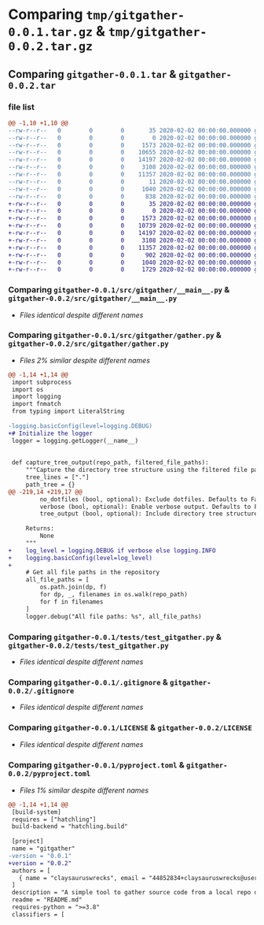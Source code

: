 # Comparing `tmp/gitgather-0.0.1.tar.gz` & `tmp/gitgather-0.0.2.tar.gz`

## Comparing `gitgather-0.0.1.tar` & `gitgather-0.0.2.tar`

### file list

```diff
@@ -1,10 +1,10 @@
--rw-r--r--   0        0        0       35 2020-02-02 00:00:00.000000 gitgather-0.0.1/requirements.txt
--rw-r--r--   0        0        0        0 2020-02-02 00:00:00.000000 gitgather-0.0.1/src/gitgather/__init__.py
--rw-r--r--   0        0        0     1573 2020-02-02 00:00:00.000000 gitgather-0.0.1/src/gitgather/__main__.py
--rw-r--r--   0        0        0    10655 2020-02-02 00:00:00.000000 gitgather-0.0.1/src/gitgather/gather.py
--rw-r--r--   0        0        0    14197 2020-02-02 00:00:00.000000 gitgather-0.0.1/tests/test_gitgather.py
--rw-r--r--   0        0        0     3108 2020-02-02 00:00:00.000000 gitgather-0.0.1/.gitignore
--rw-r--r--   0        0        0    11357 2020-02-02 00:00:00.000000 gitgather-0.0.1/LICENSE
--rw-r--r--   0        0        0       11 2020-02-02 00:00:00.000000 gitgather-0.0.1/README.md
--rw-r--r--   0        0        0     1040 2020-02-02 00:00:00.000000 gitgather-0.0.1/pyproject.toml
--rw-r--r--   0        0        0      838 2020-02-02 00:00:00.000000 gitgather-0.0.1/PKG-INFO
+-rw-r--r--   0        0        0       35 2020-02-02 00:00:00.000000 gitgather-0.0.2/requirements.txt
+-rw-r--r--   0        0        0        0 2020-02-02 00:00:00.000000 gitgather-0.0.2/src/gitgather/__init__.py
+-rw-r--r--   0        0        0     1573 2020-02-02 00:00:00.000000 gitgather-0.0.2/src/gitgather/__main__.py
+-rw-r--r--   0        0        0    10739 2020-02-02 00:00:00.000000 gitgather-0.0.2/src/gitgather/gather.py
+-rw-r--r--   0        0        0    14197 2020-02-02 00:00:00.000000 gitgather-0.0.2/tests/test_gitgather.py
+-rw-r--r--   0        0        0     3108 2020-02-02 00:00:00.000000 gitgather-0.0.2/.gitignore
+-rw-r--r--   0        0        0    11357 2020-02-02 00:00:00.000000 gitgather-0.0.2/LICENSE
+-rw-r--r--   0        0        0      902 2020-02-02 00:00:00.000000 gitgather-0.0.2/README.md
+-rw-r--r--   0        0        0     1040 2020-02-02 00:00:00.000000 gitgather-0.0.2/pyproject.toml
+-rw-r--r--   0        0        0     1729 2020-02-02 00:00:00.000000 gitgather-0.0.2/PKG-INFO
```

### Comparing `gitgather-0.0.1/src/gitgather/__main__.py` & `gitgather-0.0.2/src/gitgather/__main__.py`

 * *Files identical despite different names*

### Comparing `gitgather-0.0.1/src/gitgather/gather.py` & `gitgather-0.0.2/src/gitgather/gather.py`

 * *Files 2% similar despite different names*

```diff
@@ -1,14 +1,14 @@
 import subprocess
 import os
 import logging
 import fnmatch
 from typing import LiteralString
 
-logging.basicConfig(level=logging.DEBUG)
+# Initialize the logger
 logger = logging.getLogger(__name__)
 
 
 def capture_tree_output(repo_path, filtered_file_paths):
     """Capture the directory tree structure using the filtered file paths."""
     tree_lines = ["."]
     path_tree = {}
@@ -219,14 +219,17 @@
         no_dotfiles (bool, optional): Exclude dotfiles. Defaults to False.
         verbose (bool, optional): Enable verbose output. Defaults to False.
         tree_output (bool, optional): Include directory tree structure in the output. Defaults to True.
 
     Returns:
         None
     """
+    log_level = logging.DEBUG if verbose else logging.INFO
+    logging.basicConfig(level=log_level)
+
     # Get all file paths in the repository
     all_file_paths = [
         os.path.join(dp, f)
         for dp, _, filenames in os.walk(repo_path)
         for f in filenames
     ]
     logger.debug("All file paths: %s", all_file_paths)
```

### Comparing `gitgather-0.0.1/tests/test_gitgather.py` & `gitgather-0.0.2/tests/test_gitgather.py`

 * *Files identical despite different names*

### Comparing `gitgather-0.0.1/.gitignore` & `gitgather-0.0.2/.gitignore`

 * *Files identical despite different names*

### Comparing `gitgather-0.0.1/LICENSE` & `gitgather-0.0.2/LICENSE`

 * *Files identical despite different names*

### Comparing `gitgather-0.0.1/pyproject.toml` & `gitgather-0.0.2/pyproject.toml`

 * *Files 1% similar despite different names*

```diff
@@ -1,14 +1,14 @@
 [build-system]
 requires = ["hatchling"]
 build-backend = "hatchling.build"
 
 [project]
 name = "gitgather"
-version = "0.0.1"
+version = "0.0.2"
 authors = [
   { name = "claysauruswrecks", email = "44852834+claysauruswrecks@users.noreply.github.com" },
 ]
 description = "A simple tool to gather source code from a local repo or folder into a single file for LLM context windows."
 readme = "README.md"
 requires-python = ">=3.8"
 classifiers = [
```


